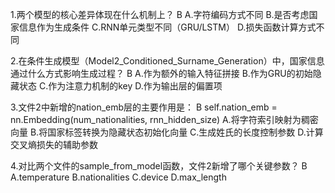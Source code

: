 1.两个模型的核心差异体现在什么机制上？ B
A.字符编码方式不同
B.是否考虑国家信息作为生成条件
C.RNN单元类型不同（GRU/LSTM）
D.损失函数计算方式不同

2.在条件生成模型（Model2_Conditioned_Surname_Generation）中，国家信息通过什么方式影响生成过程？ B
A.作为额外的输入特征拼接
B.作为GRU的初始隐藏状态
C.作为注意力机制的key
D.作为输出层的偏置项

3.文件2中新增的nation_emb层的主要作用是： B
self.nation_emb = nn.Embedding(num_nationalities, rnn_hidden_size)
A.将字符索引映射为稠密向量
B.将国家标签转换为隐藏状态初始化向量
C.生成姓氏的长度控制参数
D.计算交叉熵损失的辅助参数

4.对比两个文件的sample_from_model函数，文件2新增了哪个关键参数？ B
A.temperature
B.nationalities
C.device
D.max_length